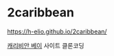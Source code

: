 # 2caribbean

https://h-elio.github.io/2caribbean/

[캐리비안 베이](https://www.everland.com/web/caribbean/) 사이트 클론코딩
